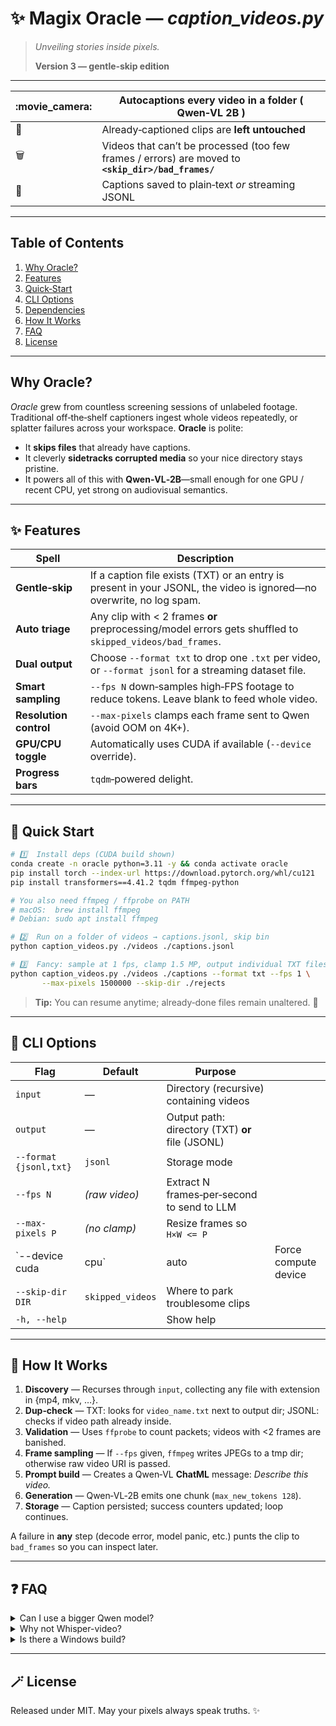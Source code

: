 # ✨ Magix Oracle — *caption\_videos.py*

> *Unveiling stories inside pixels.*
>
> **Version 3 — gentle‑skip edition**

---

| :movie\_camera: | Autocaptions every video in a folder ( **Qwen‑VL 2B** )                                            |
| --------------- | -------------------------------------------------------------------------------------------------- |
| :seedling:      | Already‑captioned clips are **left untouched**                                                     |
| :wastebasket:   | Videos that can’t be processed (too few frames / errors) are moved to **`<skip_dir>/bad_frames/`** |
| :scroll:        | Captions saved to plain‑text *or* streaming JSONL                                                  |

---

## Table of Contents

1. [Why Oracle?](#why-oracle)
2. [Features](#features)
3. [Quick‑Start](#quick-start)
4. [CLI Options](#cli-options)
5. [Dependencies](#dependencies)
6. [How It Works](#how-it-works)
7. [FAQ](#faq)
8. [License](#license)

---

## Why **Oracle**?

*Oracle* grew from countless screening sessions of unlabeled footage. Traditional off‑the‑shelf captioners ingest whole videos repeatedly, or splatter failures across your workspace. **Oracle** is polite:

* It **skips files** that already have captions.
* It cleverly **sidetracks corrupted media** so your nice directory stays pristine.
* It powers all of this with **Qwen‑VL‑2B**—small enough for one GPU / recent CPU, yet strong on audiovisual semantics.

---

## ✨ Features

| Spell                  | Description                                                                                                          |
| ---------------------- | -------------------------------------------------------------------------------------------------------------------- |
| **Gentle‑skip**        | If a caption file exists (TXT) or an entry is present in your JSONL, the video is ignored—no overwrite, no log spam. |
| **Auto triage**        | Any clip with < 2 frames **or** preprocessing/model errors gets shuffled to `skipped_videos/bad_frames`.             |
| **Dual output**        | Choose `--format txt` to drop one `.txt` per video, or `--format jsonl` for a streaming dataset file.                |
| **Smart sampling**     | `--fps N` down‑samples high‑FPS footage to reduce tokens. Leave blank to feed whole video.                           |
| **Resolution control** | `--max-pixels` clamps each frame sent to Qwen (avoid OOM on 4K+).                                                    |
| **GPU/CPU toggle**     | Automatically uses CUDA if available (`--device` override).                                                          |
| **Progress bars**      | `tqdm`‑powered delight.                                                                                              |

---

## 🚀 Quick Start

```bash
# 1️⃣  Install deps (CUDA build shown)
conda create -n oracle python=3.11 -y && conda activate oracle
pip install torch --index-url https://download.pytorch.org/whl/cu121
pip install transformers==4.41.2 tqdm ffmpeg-python

# You also need ffmpeg / ffprobe on PATH
# macOS:  brew install ffmpeg
# Debian: sudo apt install ffmpeg

# 2️⃣  Run on a folder of videos → captions.jsonl, skip bin
python caption_videos.py ./videos ./captions.jsonl

# 3️⃣  Fancy: sample at 1 fps, clamp 1.5 MP, output individual TXT files
python caption_videos.py ./videos ./captions --format txt --fps 1 \
       --max-pixels 1500000 --skip-dir ./rejects
```

> **Tip:** You can resume anytime; already‑done files remain unaltered. 💚

---

## 🔧 CLI Options

| Flag                   | Default          | Purpose                                          |                      |
| ---------------------- | ---------------- | ------------------------------------------------ | -------------------- |
| `input`                | —                | Directory (recursive) containing videos          |                      |
| `output`               | —                | Output path: directory (TXT) **or** file (JSONL) |                      |
| `--format {jsonl,txt}` | `jsonl`          | Storage mode                                     |                      |
| `--fps N`              | *(raw video)*    | Extract N frames‑per‑second to send to LLM       |                      |
| `--max-pixels P`       | *(no clamp)*     | Resize frames so `H×W <= P`                      |                      |
| \`--device cuda        | cpu\`            | auto                                             | Force compute device |
| `--skip-dir DIR`       | `skipped_videos` | Where to park troublesome clips                  |                      |
| `-h, --help`           |                  | Show help                                        |                      |

---

## 🧙 How It Works

1. **Discovery** — Recurses through `input`, collecting any file with extension in {mp4, mkv, …}.
2. **Dup‑check** — TXT: looks for `video_name.txt` next to output dir; JSONL: checks if video path already inside.
3. **Validation** — Uses `ffprobe` to count packets; videos with <2 frames are banished.
4. **Frame sampling** — If `--fps` given, `ffmpeg` writes JPEGs to a tmp dir; otherwise raw video URI is passed.
5. **Prompt build** — Creates a Qwen‑VL **ChatML** message: *Describe this video.*
6. **Generation** — Qwen‑VL‑2B emits one chunk (`max_new_tokens 128`).
7. **Storage** — Caption persisted; success counters updated; loop continues.

A failure in **any** step (decode error, model panic, etc.) punts the clip to `bad_frames` so you can inspect later.

---

## ❓ FAQ

<details>
<summary>Can I use a bigger Qwen model?</summary>
Yes—swap the model ID in the source (`Qwen/Qwen2-VL-7B-Instruct`) and make sure you have VRAM.
</details>

<details>
<summary>Why not Whisper-video?</summary>
Whisper transcribes *audio*; Oracle summarises **visual content** (silent CCTV, gameplay, etc.). Different spells!
</details>

<details>
<summary>Is there a Windows build?</summary>
With WSL2 or Conda you should be fine, provided `ffmpeg` works. Native PowerShell TBD.
</details>

---

## 🪄 License

Released under MIT. May your pixels always speak truths. ✨
